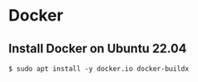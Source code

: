 Docker
======

## Install Docker on Ubuntu 22.04

    $ sudo apt install -y docker.io docker-buildx
